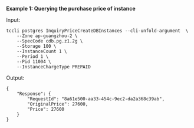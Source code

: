 **Example 1: Querying the purchase price of instance**



Input: 

```
tccli postgres InquiryPriceCreateDBInstances --cli-unfold-argument  \
    --Zone ap-guangzhou-2 \
    --SpecCode cdb.pg.z1.2g \
    --Storage 100 \
    --InstanceCount 1 \
    --Period 1 \
    --Pid 11004 \
    --InstanceChargeType PREPAID
```

Output: 
```
{
    "Response": {
        "RequestId": "8a61e500-aa33-454c-9ec2-da2a368c39ab",
        "OriginalPrice": 27600,
        "Price": 27600
    }
}
```

